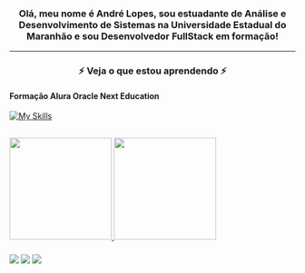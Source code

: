 <h3 align="center">Olá, meu nome é André Lopes, sou estuadante de Análise e Desenvolvimento de Sistemas na Universidade Estadual do Maranhão e sou Desenvolvedor FullStack em formação!
</h3>
<hr>

<h3 align="center">⚡ Veja o que estou aprendendo ⚡</h3>

<h4 > Formação Alura Oracle Next Education</h4>

[![My Skills](https://skillicons.dev/icons?i=html,css,js,github,vscode,python,mysql&perline=7)](#)

##

  <div>
<a href="https://github.com/agenciadigitalslz">
<img loading="lazy" height="180em" src="https://github-readme-stats.vercel.app/api/top-langs/?username=agenciadigitalslz&layout=compact&langs_count=7&theme=dracula"/>
<img loading="lazy" height="180em" src="https://github-readme-stats.vercel.app/api?username=agenciadigitalslz&show_icons=true&theme=dracula&include_all_commits=true&count_private=true"/>
</div>
  
  #####
 
<div> 
  <a href="https://www.instagram.com/agenciadigitalslz/" target="_blank"><img src="https://img.shields.io/badge/-Instagram-%23E4405F?style=for-the-badge&logo=instagram&logoColor=white" target="_blank"></a>
  <a href="https://discord.gg/yujkai" target="_blank"><img src="https://img.shields.io/badge/Discord-7289DA?style=for-the-badge&logo=discord&logoColor=white" target="_blank"></a> 
  <a href="https://www.linkedin.com/in/andre7lopes/" target="_blank"><img src="https://img.shields.io/badge/-LinkedIn-%230077B5?style=for-the-badge&logo=linkedin&logoColor=white" target="_blank"></a> 
</div>
